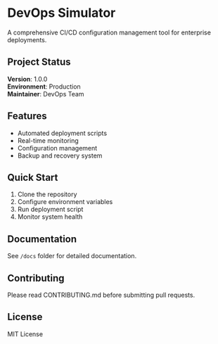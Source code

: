 # DevOps Simulator

A comprehensive CI/CD configuration management tool for enterprise deployments.

## Project Status
**Version**: 1.0.0  
**Environment**: Production  
**Maintainer**: DevOps Team

<!-- Experimental Version Info (for future dev)
**Version**: 2.0.0-beta  
**Environment**: Development  
New Features (In Development):
- 🚀 Kubernetes orchestration support
- 🔄 Advanced blue-green deployment
- 📊 Enhanced monitoring dashboard
- 🔐 OAuth2 authentication
- 🐳 Docker Compose integration
-->

## Features
- Automated deployment scripts
- Real-time monitoring
- Configuration management
- Backup and recovery system
<!-- Experimental Features:
- Multi-cloud support (AWS, Azure, GCP)
- Slack/Discord notifications
-->

## Quick Start
1. Clone the repository
2. Configure environment variables
3. Run deployment script
4. Monitor system health
<!-- Dev Quick Start (for beta testing):
   npm install
   npm run dev
   Access dashboard at http://localhost:3000
-->

## Documentation
See `/docs` folder for detailed documentation.

## Contributing
Please read CONTRIBUTING.md before submitting pull requests.

## License
MIT License
